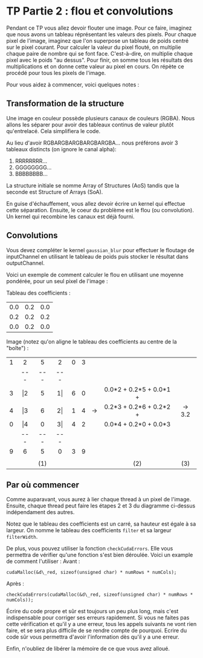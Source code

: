 # TP Partie 2 : flou et convolutions

Pendant ce TP vous allez devoir flouter une image. Pour ce faire, imaginez que nous avons un tableau réprésentant les valeurs des pixels. Pour chaque pixel de l'image, imaginez que l'on superpose un tableau de poids centré sur le pixel courant. Pour calculer la valeur du pixel flouté, on multiplie chaque paire de nombre qui se font face. C'est-à-dire, on multiplie chaque pixel avec le poids "au dessus". Pour finir, on somme tous les résultats des multiplications et on donne cette valeur au pixel en cours.
On répète ce procédé pour tous les pixels de l'image.

Pour vous aidez à commencer, voici quelques notes :

## Transformation de la structure

Une image en couleur possède plusieurs canaux de couleurs (RGBA). Nous allons les séparer pour avoir des tableaux continus de valeur plutôt qu'entrelacé. Cela simplifiera le code.

Au lieu d'avoir RGBARGBARGBARGBARGBA... nous préférons avoir 3 tableaux distincts (on ignore le canal alpha):
 1) RRRRRRRR...
 2) GGGGGGGG...
 3) BBBBBBBB...

La structure initiale se nomme Array of Structures (AoS) tandis que la seconde est Structure of Arrays (SoA).

En guise d'échauffement, vous allez devoir écrire un kernel qui effectue cette séparation. Ensuite, le coeur du problème est le flou (ou convolution). Un kernel qui recombine les canaux est déjà fourni.

## Convolutions

Vous devez compléter le kernel `gaussian_blur` pour effectuer le floutage de inputChannel en utilisant le tableau de poids puis stocker le résultat dans outputChannel.

Voici un exemple de comment calculer le flou en utilisant une moyenne pondérée, pour un seul pixel de l'image :

Tableau des coefficients :

|     |     |     |
| --- | --- | --- |
| 0.0 | 0.2 | 0.0 |
| 0.2 | 0.2 | 0.2 |
| 0.0 | 0.2 | 0.0 |

Image (notez qu'on aligne le tableau des coefficients au centre de la "boîte") :

|   |    |   |    |   |   |  |                            |         |
|:---:|:---:|:---:|:---:|:---:|:---:|:---:|:-------------:|:-------:|
| 1 |  2 | 5 |  2 | 0 | 3 |  |                            |         |
| |\-\-\-|\-\-\-|\-\-\-|| |  |                            |         |
| 3 |\|2|5|1\|| 6 | 0 |  | 0.0\*2 + 0.2\*5 + 0.0\*1 + |         |
| 4 |\|3|6|2\|| 1 | 4 |->| 0.2\*3 + 0.2\*6 + 0.2\*2 + | ->  3.2 |
| 0 |\|4|0|3\|| 4 | 2 |  | 0.0\*4 + 0.2\*0 + 0.0\*3   |         |
| |\-\-\-|\-\-\-|\-\-\-|| |  |                            |         |
| 9 |  6 | 5 | 0  | 3 | 9 |  |                            |         |
|   |    |   |    |   |   |  |                            |         |
|   |    |(1)|    |   |   |  |             (2)            |     (3) |

## Par où commencer

Comme auparavant, vous aurez à lier chaque thread à un pixel de l'image.
Ensuite, chaque thread peut faire les étapes 2 et 3 du diagramme ci-dessus indépendament des autres.

Notez que le tableau des coefficients est un carré, sa hauteur est égale à sa largeur.
On nomme le tableau des coefficients `filter` et sa largeur `filterWidth`.

De plus, vous pouvez utiliser la fonction `checkCudaErrors`. Elle vous permettra de vérifier qu'une fonction s'est bien déroulée. Voici un example de comment l'utiliser :
Avant :
```cuda
cudaMalloc(&d\_red, sizeof(unsigned char) * numRows * numCols);
```

Après :
```cuda
checkCudaErrors(cudaMalloc(&d\_red, sizeof(unsigned char) * numRows * numCols));
```

Écrire du code propre et sûr est toujours un peu plus long, mais c'est indispensable pour corriger ses erreurs rapidement. Si vous ne faites pas cette vérification et qu'il y a une erreur, tous les appels suivants ne vont rien faire, et se sera plus difficile de se rendre compte de pourquoi. Ecrire du code sûr vous permettra d'avoir l'information dès qu'il y a une erreur.

Enfin, n'oubliez de libérer la mémoire de ce que vous avez alloué.
